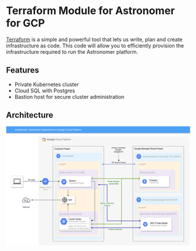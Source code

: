 # Terraform Module for Astronomer for GCP

[Terraform](https://www.terraform.io/) is a simple and powerful tool that lets us write, plan and create infrastructure as code. This code will allow you to efficiently provision the infrastructure required to run the Astronomer platform.

## Features
* Private Kubernetes cluster
* Cloud SQL with Postgres
* Bastion host for secure cluster administration

## Architecture

![Astronomer GCP Architecture](images/Astronomer-GCP-white-background.png)
